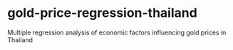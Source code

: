 # gold-price-regression-thailand
Multiple regression analysis of economic factors influencing gold prices in Thailand
